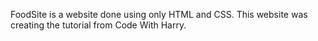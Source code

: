 
FoodSite is a website done using only HTML and CSS. This website was creating the tutorial from Code With Harry.
